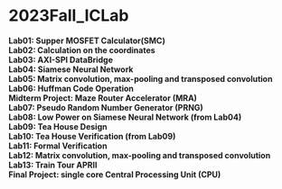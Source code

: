 # 2023Fall_ICLab
 
**Lab01: Supper MOSFET Calculator(SMC)**  
**Lab02: Calculation on the coordinates**  
**Lab03: AXI-SPI DataBridge**  
**Lab04: Siamese Neural Network**  
**Lab05: Matrix convolution, max-pooling and transposed convolution**  
**Lab06: Huffman Code Operation**  
**Midterm Project: Maze Router Accelerator (MRA)**  
**Lab07: Pseudo Random Number Generator (PRNG)**  
**Lab08: Low Power on Siamese Neural Network (from Lab04)**  
**Lab09: Tea House Design**  
**Lab10: Tea House Verification (from Lab09)**  
**Lab11: Formal Verification**  
**Lab12: Matrix convolution, max-pooling and transposed convolution**  
**Lab13: Train Tour APRII**  
**Final Project: single core Central Processing Unit (CPU)**  
